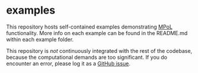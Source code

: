 # examples

This repository hosts self-contained examples demonstrating [MPoL](https://mpol-dev.github.io/MPoL/) functionality. More info on each example can be found in the README.md within each example folder.

This repository is *not* continuously integrated with the rest of the codebase, because the computational demands are too significant. If you do encounter an error, please log it as a [GitHub issue](https://github.com/MPoL-dev/examples/issues).

